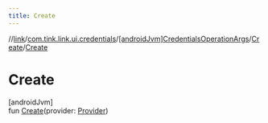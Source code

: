 ```yaml
---
title: Create
---
```

//[link](../../../../index.html)/[com.tink.link.ui.credentials](../../index.html)/[[androidJvm]CredentialsOperationArgs](../index.html)/[Create](index.html)/[Create](-create.html)



# Create



[androidJvm]\
fun [Create](-create.html)(provider: [Provider](../../../com.tink.model.provider/[android-jvm]-provider/index.html))




